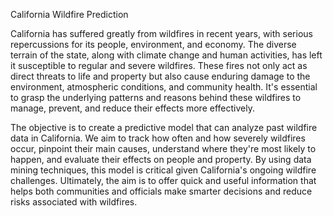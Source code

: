 California Wildfire Prediction

California has suffered greatly from wildfires in recent years, with serious repercussions for its people, environment, and economy. The diverse terrain of the state, along with climate change and human activities, has left it susceptible to regular and severe wildfires. These fires not only act as direct threats to life and property but also cause enduring damage to the environment, atmospheric conditions, and community health. It's essential to grasp the underlying patterns and reasons behind these wildfires to manage, prevent, and reduce their effects more effectively.

The objective is to create a predictive model that can analyze past wildfire data in California. We aim to track how often and how severely wildfires occur, pinpoint their main causes, understand where they're most likely to happen, and evaluate their effects on people and property. By using data mining techniques, this model is critical given California's ongoing wildfire challenges. Ultimately, the aim is to offer quick and useful information that helps both communities and officials make smarter decisions and reduce risks associated with wildfires.
